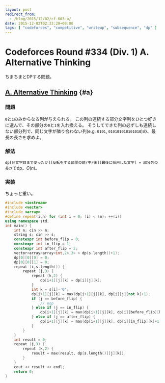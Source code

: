 ```yaml
---
layout: post
redirect_from:
  - /blog/2015/12/02/cf-603-a/
date: 2015-12-02T02:33:20+09:00
tags: [ "codeforces", "competitive", "writeup", "subsequence", "dp" ]
---
```


# Codeforces Round #334 (Div. 1) A. Alternative Thinking

ちまちまとDPする問題。

<!-- more -->

## [A. Alternative Thinking](http://codeforces.com/contest/603/problem/A) {#a}

### 問題

`0`と`1`のみからなる列が与えられる。
この列の連続する部分文字列をひとつ好きに選んで、その部分の`0`と`1`を入れ換える。
そうしてできた列の必ずしも連続しない部分列で、同じ文字が隣り合わない列(e.g. `0101`, `010101010101010`)の、最長の長さを求めよ。

### 解法

`dp[何文字目まで使ったか][反転をする区間の前/中/後][最後に採用した文字] = 部分列の長さ`でdp。$O(n)$。

### 実装

ちょっと重い。

``` c++
#include <iostream>
#include <vector>
#include <array>
#define repeat(i,n) for (int i = 0; (i) < (n); ++(i))
using namespace std;
int main() {
    int n; cin >> n;
    string s; cin >> s;
    constexpr int before_flip = 0;
    constexpr int in_flip = 1;
    constexpr int after_flip = 2;
    vector<array<array<int,2>,3> > dp(s.length()+1);
    dp[0][0][0] = 0;
    dp[0][0][1] = 0;
    repeat (i,s.length()) {
        repeat (j,3) {
            repeat (k,2) {
                dp[i+1][j][k] = dp[i][j][k];
            }
            int k = s[i]-'0';
            dp[i+1][j][k] = max(dp[i+1][j][k], dp[i][j][not k]+1);
            if (j == before_flip) {
                // nop
            } else if (j == in_flip) {
                dp[i+1][j][k] = max(dp[i+1][j][k], dp[i][before_flip][k]+1);
            } else if (j == after_flip) {
                dp[i+1][j][k] = max(dp[i+1][j][k], dp[i][in_flip][k]+1);
            }
        }
    }
    int result = 0;
    repeat (j,3) {
        repeat (k,2) {
            result = max(result, dp[s.length()][j][k]);
        }
    }
    cout << result << endl;
    return 0;
}
```
